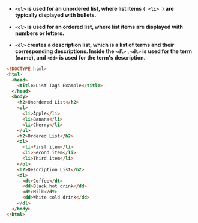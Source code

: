 

- **``<ul>`` is used for an unordered list, where list items ``( <li> )`` are typically displayed with bullets.**

- **``<ol>`` is used for an ordered list, where list items are displayed with numbers or letters.**

- **``<dl>`` creates a description list, which is a list of terms and their corresponding descriptions. Inside the ``<dl>`` , ``<dt>`` is used for the term (name), and ``<dd>`` is used for the term's description.**

```html
<!DOCTYPE html>
<html>
  <head>
    <title>List Tags Example</title>
  </head>
  <body>
    <h2>Unordered List</h2>
    <ul>
      <li>Apple</li>
      <li>Banana</li>
      <li>Cherry</li>
    </ul>
    <h2>Ordered List</h2>
    <ol>
      <li>First item</li>
      <li>Second item</li>
      <li>Third item</li>
    </ol>
    <h2>Description List</h2>
    <dl>
      <dt>Coffee</dt>
      <dd>Black hot drink</dd>
      <dt>Milk</dt>
      <dd>White cold drink</dd>
    </dl>
  </body>
</html>
```

